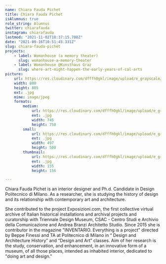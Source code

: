 ```yaml
---
name: Chiara Fauda Pichet
title: Chiara Fauda Pichet
isAlumnus: true
role_string: Alumnus
twitter: chiarafauda
instagram: chiarafauda
lastmod: "2021-11-02T18:37:15.708Z"
date: "2021-09-16T10:51:45.331Z"
slug: chiara-fauda-pichet
projects:
    - label: Womanhouse (a memory theater)
      slug: womanhouse-a-memory-theater
    - label: Womanhouse @Kunsthaus Graz
      slug: where-art-might-happen-the-early-years-of-cal-arts
picture:
    url: https://res.cloudinary.com/dfffh0gkl/image/upload/e_grayscale/v1629122112/chiara_52b06372bc.jpg
    width: 800
    height: 805
    ext: .jpg
    mime: image/jpeg
    formats:
        medium:
            url: https://res.cloudinary.com/dfffh0gkl/image/upload/e_grayscale/v1629122113/medium_chiara_52b06372bc.jpg
            ext: .jpg
            width: 745
            height: 750
        small:
            url: https://res.cloudinary.com/dfffh0gkl/image/upload/e_grayscale/v1629122114/small_chiara_52b06372bc.jpg
            ext: .jpg
            width: 497
            height: 500
        thumbnail:
            url: https://res.cloudinary.com/dfffh0gkl/image/upload/e_grayscale/v1629122113/thumbnail_chiara_52b06372bc.jpg
            ext: .jpg
            width: 155
            height: 156

---
```

Chiara Fauda Pichet is an interior designer and Ph.d. Candidate in Design Politecnico di Milano. As a researcher, she is studying the history of design and its relationship with contemporary art and architecture.

She contributed to the project Exposizioni.com, the first collective virtual archive of Italian historical installations and archival projects and curatorship with Triennale Design Museum, CSAC - Centro Studi e Archivio della Comunicazione and Andrea Branzi Architetto Studio. Since 2015 she is contributor in the magazine "INVENTARIO. Everything is a project" directed by Beppe Finessi and TA at Politecnico di Milano in “ Design and Architecture History” and “Design and Art” classes. Aim of her research is the study, conservation, and enhancement, in an innovative form of a museum, of all those places, intended as inhabited interior, dedicated to "doing art and design."